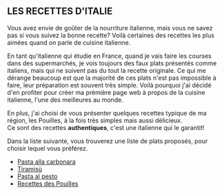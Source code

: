 ## LES RECETTES D'ITALIE
Vous avez envie de goûter de la nourriture italienne, mais vous ne savez pas si vous suivez la bonne recette? 
Voilà certaines des recettes les plus aimées quand on parle de cuisine italienne.

En tant qu'italienne qui étudie en France, quand je vais faire les courses dans des supermarchés, je vois toujours des faux plats présentés comme italiens, mais qui ne suivent pas du tout la recette originale. Ce qui me dérange beaucoup est que la majorité de ces plats n'est pas impossible à faire, leur préparation est souvent très simple. Voilà pourquoi j'ai décidé d'en profiter pour créer ma prémière page web à propos de la cuisine italienne, l'une des meilleures au monde. 

En plus, j'ai choisi de vous présenter quelques recettes typique de ma région, les Pouilles, à la fois très simples mais aussi délicieux.  
Ce sont des recettes **authentiques**, c'est une italienne qui le garantit!

Dans la liste suivante, vous trouverez une liste de plats proposés, pour choisir lequel vous préférez. 
- [Pasta alla carbonara](pastacarbonara.md)
- [Tiramisù](platsdeux.md)
- [Pasta al pesto](pesto.md)
- [Recettes des Pouilles](pouilles.md)
